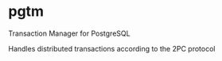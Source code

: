 # pgtm

Transaction Manager for PostgreSQL

Handles distributed transactions according to the 2PC protocol
